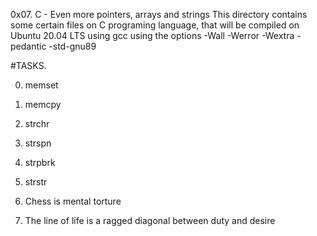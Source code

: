 0x07. C - Even more pointers, arrays and strings
This directory contains some certain files on C programing language, that will be compiled on Ubuntu 20.04 LTS using gcc
using the options -Wall -Werror -Wextra -pedantic -std-gnu89

#TASKS.

0. memset

1. memcpy

2. strchr

3. strspn

4. strpbrk

5. strstr

6. Chess is mental torture

7. The line of life is a ragged diagonal between duty and desire
